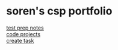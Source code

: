 <h1> soren's csp portfolio </h1>
 
 <a href="notesMain">test prep notes</a><br>
 <a href="projectsMain">code projects</a><br>
 <a href="createTask">create task</a>

